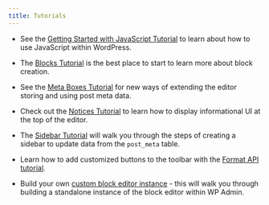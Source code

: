 ```yaml
---
title: Tutorials
---
```


-   See the [Getting Started with JavaScript Tutorial](/docs/designers-developers/developers/tutorials/javascript/readme.md) to learn about how to use JavaScript within WordPress.

-   The [Blocks Tutorial](/docs/designers-developers/developers/tutorials/block-tutorial/readme.md) is the best place to start to learn more about block creation.

-   See the [Meta Boxes Tutorial](/docs/designers-developers/developers/tutorials/metabox/readme.md) for new ways of extending the editor storing and using post meta data.

-   Check out the [Notices Tutorial](/docs/designers-developers/developers/tutorials/notices/README.md) to learn how to display informational UI at the top of the editor.

-   The [Sidebar Tutorial](/docs/designers-developers/developers/tutorials/sidebar-tutorial/plugin-sidebar-0.md) will walk you through the steps of creating a sidebar to update data from the `post_meta` table.

-   Learn how to add customized buttons to the toolbar with the [Format API tutorial](/docs/designers-developers/developers/tutorials/format-api/).

-   Build your own [custom block editor instance](/docs/designers-developers/developers/platform/custom-block-editor/) - this will walk you through building a standalone instance of the block editor within WP Admin.
